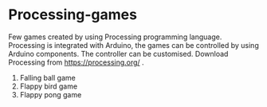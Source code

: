 # Processing-games
Few games created by using Processing programming language.
Processing is integrated with Arduino, the games can be controlled by using Arduino components.
The controller can be customised.
Download Processing from https://processing.org/ .
1) Falling ball game
2) Flappy bird game
4) Flappy pong game 
